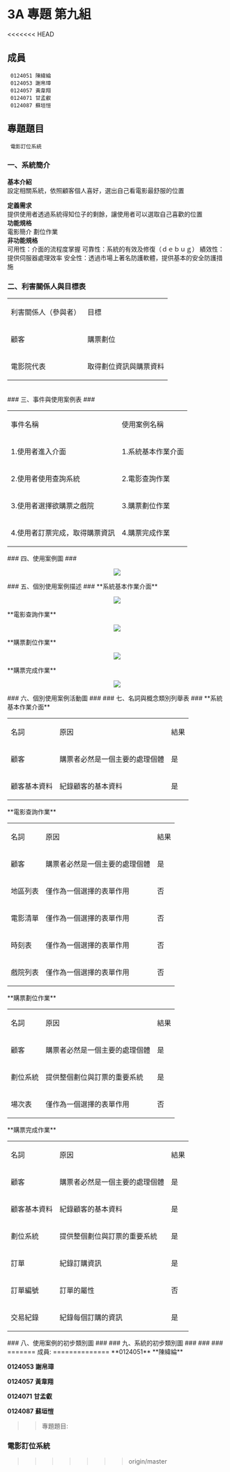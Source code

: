 # 3A 專題 第九組 #
<<<<<<< HEAD
## 成員 ##
     0124051 陳緯綸 
     0124053 謝帛璋 
     0124057 黃韋翔 
     0124071 甘孟叡 
     0124087 蘇垣愷 
## 專題題目 ##
     電影訂位系統 


### 一、系統簡介 ###
**基本介紹**
<br>設定相關系統，依照顧客個人喜好，選出自己看電影最舒服的位置

**定義需求**
<br>
         提供使用者透過系統得知位子的剩餘，讓使用者可以選取自己喜歡的位置
<br>
**功能規格**<br>
         電影簡介
         劃位作業
<br>
**非功能規格**<br>
         可用性：介面的流程度掌握 
         可靠性：系統的有效及修復（ｄｅｂｕｇ） 
         績效性：提供伺服器處理效率 
         安全性：透過市場上著名防護軟體，提供基本的安全防護措施
<br>
### 二、利害關係人與目標表 ###
<table border="0" cellpadding="0" cellspacing="0">
<tr>
      <td><p>利害關係人（參與者）</p></td>
      <td><p>目標</p></td>
</tr>
<tr>
      <td><p>顧客</p></td>
      <td><p>購票劃位</p>
</tr>
<tr>
      <td><p>電影院代表</p></td>
      <td><p>取得劃位資訊與購票資料</p>
</tr>
</table>
<br>
### 三、事件與使用案例表 ###
<table border="0" cellpadding="0" cellspacing="0">
<tr>
      <td><p>事件名稱</p></td>
      <td><p>使用案例名稱</p></td>
</tr>
<tr>
      <td><p>1.使用者進入介面</p></td>
      <td><p>1.系統基本作業介面</p>
</tr>
<tr>
      <td><p>2.使用者使用查詢系統</p></td>
      <td><p>2.電影查詢作業</p>
</tr>
<tr>
      <td><p>3.使用者選擇欲購票之戲院</p></td>
      <td><p>3.購票劃位作業</p>
</tr>
<tr>
      <td><p>4.使用者訂票完成，取得購票資訊</p></td>
      <td><p>4.購票完成作業</p>
</tr>
</table>
### 四、使用案例圖 ###
<p align="center"><img src="http://i.imgur.com/dMsAhRS.png?1"></p>
### 五、個別使用案例描述 ###
**系統基本作業介面**
<p align="center"><img src="http://i.imgur.com/iRkUQnr.png"></p>
**電影查詢作業**
<p align="center"><img src="http://i.imgur.com/GiYs42v.png"></p>
**購票劃位作業**
<p align="center"><img src="http://i.imgur.com/iazFX0v.png"></p>
**購票完成作業**
<p align="center"><img src="http://i.imgur.com/ekndrJP.png"></p>
### 六、個別使用案例活動圖 ###
### 七、名詞與概念類別列舉表 ###
**系統基本作業介面**
<table border="0" cellpadding="0" cellspacing="0">
<tr>
      <td><p>名詞</p></td>
      <td><p>原因</p></td>
      <td><p>結果</p></td>
</tr>
<tr>
      <td><p>顧客</p></td>
      <td><p>購票者必然是一個主要的處理個體</p></td>
	  <td><p>是</p></td>
</tr>
<tr>
      <td><p>顧客基本資料</p></td>
      <td><p>紀錄顧客的基本資料</p></td>
	  <td><p>是</p></td>
</tr>
</table>
**電影查詢作業**
<table border="0" cellpadding="0" cellspacing="0">
<tr>
      <td><p>名詞</p></td>
      <td><p>原因</p></td>
      <td><p>結果</p></td>
</tr>
<tr>
      <td><p>顧客</p></td>
      <td><p>購票者必然是一個主要的處理個體</p></td>
	  <td><p>是</p></td>
</tr>
<tr>
      <td><p>地區列表</p></td>
      <td><p>僅作為一個選擇的表單作用</p></td>
	  <td><p>否</p></td>
</tr>
<tr>
      <td><p>電影清單</p></td>
      <td><p>僅作為一個選擇的表單作用</p></td>
	  <td><p>否</p></td>
</tr>
<tr>
      <td><p>時刻表</p></td>
      <td><p>僅作為一個選擇的表單作用</p></td>
	  <td><p>否</p></td>
</tr>
<tr>
      <td><p>戲院列表</p></td>
      <td><p>僅作為一個選擇的表單作用</p></td>
	  <td><p>否</p></td>
</tr>
</table>
**購票劃位作業**
<table border="0" cellpadding="0" cellspacing="0">
<tr>
      <td><p>名詞</p></td>
      <td><p>原因</p></td>
      <td><p>結果</p></td>
</tr>
<tr>
      <td><p>顧客</p></td>
      <td><p>購票者必然是一個主要的處理個體</p></td>
	  <td><p>是</p></td>
</tr>
<tr>
      <td><p>劃位系統</p></td>
      <td><p>提供整個劃位與訂票的重要系統</p></td>
	  <td><p>是</p></td>
</tr>
<tr>
      <td><p>場次表</p></td>
      <td><p>僅作為一個選擇的表單作用</p></td>
	  <td><p>否</p></td>
</tr>
</table>
**購票完成作業**
<table border="0" cellpadding="0" cellspacing="0">
<tr>
      <td><p>名詞</p></td>
      <td><p>原因</p></td>
      <td><p>結果</p></td>
</tr>
<tr>
      <td><p>顧客</p></td>
      <td><p>購票者必然是一個主要的處理個體</p></td>
	  <td><p>是</p></td>
</tr>
<tr>
      <td><p>顧客基本資料</p></td>
      <td><p>紀錄顧客的基本資料</p></td>
	  <td><p>是</p></td>
</tr>
<tr>
      <td><p>劃位系統</p></td>
      <td><p>提供整個劃位與訂票的重要系統</p></td>
	  <td><p>是</p></td>
</tr>
<tr>
      <td><p>訂單</p></td>
      <td><p>紀錄訂購資訊</p></td>
	  <td><p>是</p></td>
</tr>
<tr>
      <td><p>訂單編號</p></td>
      <td><p>訂單的屬性</p></td>
	  <td><p>否</p></td>
</tr>
<tr>
      <td><p>交易紀錄</p></td>
      <td><p>紀錄每個訂購的資訊</p></td>
	  <td><p>是</p></td>
</tr>
</table>
### 八、使用案例的初步類別圖 ###
### 九、系統的初步類別圖 ###
###  ###
=======
成員:
==============
**0124051** **陳緯綸**

 **0124053** **謝帛璋**

 **0124057** **黃韋翔** 

**0124071** **甘孟叡**

**0124087** **蘇垣愷**
>>專題題目:


### 電影訂位系統 ###

>>>>>>> origin/master
